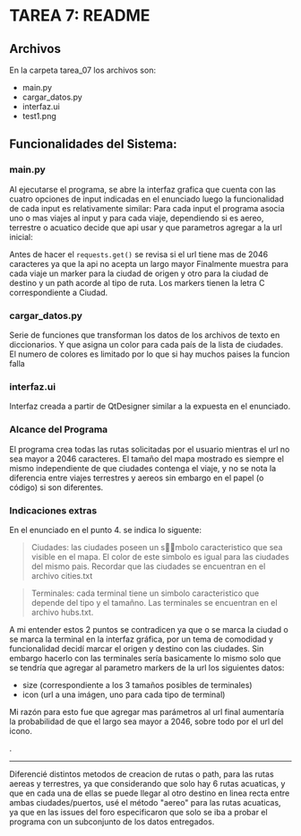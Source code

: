 # TAREA 7: README

## Archivos

En la carpeta tarea_07 los archivos son:

- main.py
- cargar_datos.py
- interfaz.ui
- test1.png

## Funcionalidades del Sistema:

### main.py

Al ejecutarse el programa, se abre la interfaz grafica que cuenta con las cuatro opciones de input indicadas en el enunciado
luego la funcionalidad de cada input es relativamente similar:
Para cada input el programa asocia uno o mas viajes al input y para cada viaje, dependiendo si es aereo, terrestre o acuatico
decide que api usar y que parametros agregar a la url inicial:

Antes de hacer el ``requests.get()`` se revisa si el url tiene mas de 2046 caracteres ya que la api no acepta un largo mayor
Finalmente muestra para cada viaje un marker para la ciudad de origen y otro para la ciudad de destino y un path acorde
al tipo de ruta. Los markers tienen la letra C correspondiente a Ciudad.

### cargar_datos.py

Serie de funciones que transforman los datos de los archivos de texto en diccionarios. Y que asigna un color para cada país
de la lista de ciudades. El numero de colores es limitado por lo que si hay muchos paises la funcion falla

### interfaz.ui

Interfaz creada a partir de QtDesigner similar a la expuesta en el enunciado.

### Alcance del Programa

El programa crea todas las rutas solicitadas por el usuario mientras el url no sea mayor a 2046 caracteres. El tamaño del mapa mostrado
es siempre el mismo independiente de que ciudades contenga el viaje, y no se nota la diferencia entre viajes terrestres y aereos
sin embargo en el papel (o código) si son diferentes.


### Indicaciones extras

En el enunciado en el punto 4. se indica lo siguente:

> Ciudades: las ciudades poseen un smbolo caracteristico que sea visible en el mapa. El color de este
simbolo es igual para las ciudades del mismo pais. Recordar que las ciudades se encuentran en el archivo
cities.txt

> Terminales: cada terminal tiene un simbolo caracteristico que depende del tipo y el tamañno. Las
terminales se encuentran en el archivo hubs.txt.

A mi entender estos 2 puntos se contradicen ya que o se marca la ciudad o se marca la terminal en la interfaz gráfica, por
un tema de comodidad y funcionalidad decidí marcar el origen y destino con las ciudades. Sin embargo hacerlo con las terminales sería basicamente
lo mismo solo que se tendría que agregar al parametro markers de la url los siguientes datos:

- size (correspondiente a los 3 tamaños posibles de terminales)
- icon (url a una imágen, uno para cada tipo de terminal)

Mi razón para esto fue que agregar mas parámetros al url final aumentaría la probabilidad de que el largo sea mayor a 2046,
sobre todo por el url del icono.

.
___

Diferencié distintos metodos de creacion de rutas o path, para las rutas aereas y terrestres, ya que considerando que solo hay
6 rutas acuaticas, y que en cada una de ellas se puede llegar al otro destino en linea recta entre ambas ciudades/puertos,
usé el método "aereo" para las rutas acuaticas, ya que en las issues del foro especificaron que solo se iba a probar el programa con 
un subconjunto de los datos entregados.



